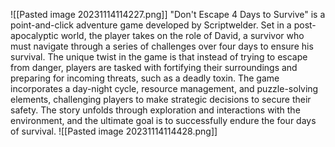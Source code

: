 ![[Pasted image 20231114114227.png]]
"Don't Escape 4 Days to Survive" is a point-and-click adventure game developed by Scriptwelder. Set in a post-apocalyptic world, the player takes on the role of David, a survivor who must navigate through a series of challenges over four days to ensure his survival. The unique twist in the game is that instead of trying to escape from danger, players are tasked with fortifying their surroundings and preparing for incoming threats, such as a deadly toxin. The game incorporates a day-night cycle, resource management, and puzzle-solving elements, challenging players to make strategic decisions to secure their safety. The story unfolds through exploration and interactions with the environment, and the ultimate goal is to successfully endure the four days of survival.
![[Pasted image 20231114114428.png]]
